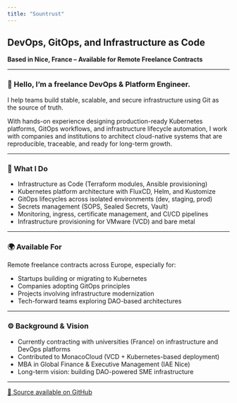 ```yaml
---
title: "Sountrust"
---
```


## DevOps, GitOps, and Infrastructure as Code  
**Based in Nice, France – Available for Remote Freelance Contracts**

---

### 👋 Hello, I’m a freelance DevOps & Platform Engineer.

I help teams build stable, scalable, and secure infrastructure using Git as the source of truth.

With hands-on experience designing production-ready Kubernetes platforms, GitOps workflows, and infrastructure lifecycle automation, I work with companies and institutions to architect cloud-native systems that are reproducible, traceable, and ready for long-term growth.

---

### 🔧 What I Do

- Infrastructure as Code (Terraform modules, Ansible provisioning)
- Kubernetes platform architecture with FluxCD, Helm, and Kustomize
- GitOps lifecycles across isolated environments (dev, staging, prod)
- Secrets management (SOPS, Sealed Secrets, Vault)
- Monitoring, ingress, certificate management, and CI/CD pipelines
- Infrastructure provisioning for VMware (VCD) and bare metal

---

### 🌍 Available For

Remote freelance contracts across Europe, especially for:
- Startups building or migrating to Kubernetes
- Companies adopting GitOps principles
- Projects involving infrastructure modernization
- Tech-forward teams exploring DAO-based architectures

---

### ⚙️ Background & Vision

- Currently contracting with universities (France) on infrastructure and DevOps platforms  
- Contributed to MonacoCloud (VCD + Kubernetes-based deployment)  
- MBA in Global Finance & Executive Management (IAE Nice)  
- Long-term vision: building DAO-powered SME infrastructure

---

[📁 Source available on GitHub](https://github.com/sountrust/website)
